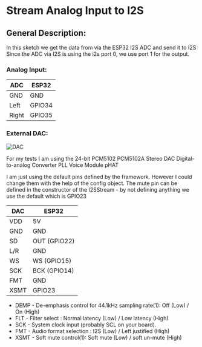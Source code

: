
# Stream Analog Input to I2S

## General Description:

In this sketch we get the data from via the ESP32 I2S ADC and send it to I2S
Since the ADC via I2S is using the i2s port 0, we use port 1 for the output.

### Analog Input:

| ADC     |  ESP32
| --------| ---------------
| GND     |  GND
| Left    |  GPIO34
| Right   |  GPIO35


### External DAC:

![DAC](https://pschatzmann.github.io/arduino-audio-tools/resources/dac.jpeg)

For my tests I am using the 24-bit PCM5102 PCM5102A Stereo DAC Digital-to-analog Converter PLL Voice Module pHAT

I am just using the default pins defined by the framework. However I could change them with the help of the config object. The mute pin can be defined in the constructor of the I2SStream - by not defining anything we use the default which is GPIO23

 
| DAC     |  ESP32
| --------| ---------------
| VDD     |  5V
| GND     |  GND
| SD      |  OUT (GPIO22)
| L/R     |  GND
| WS      |  WS (GPIO15)
| SCK     |  BCK (GPIO14)
| FMT     |  GND 
| XSMT     | GPIO23 


- DEMP - De-emphasis control for 44.1kHz sampling rate(1): Off (Low) / On (High)
- FLT - Filter select : Normal latency (Low) / Low latency (High)
- SCK - System clock input (probably SCL on your board).
- FMT - Audio format selection : I2S (Low) / Left justified (High)
- XSMT - Soft mute control(1): Soft mute (Low) / soft un-mute (High)

